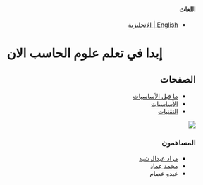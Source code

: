 <div dir='rtl'>

#### اللغات

- [English | الانجليزية](../../README.md)

<h1 align='center'>إبدا في تعلم علوم الحاسب الان
</h1>

## الصفحات

- [ما قبل الأساسيات](./pre-fundamentals.md)
- [الأساسيات](./fundamentals.md)
- [التقنيات](./technologies.md)

<a href="https://hits.seeyoufarm.com"><img src="https://hits.seeyoufarm.com/api/count/incr/badge.svg?url=https%3A%2F%2Fzelakolase.github.io%2FCSFundamentals.github.io%2F&count_bg=%2379C83D&title_bg=%23555555&icon=&icon_color=%23E7E7E7&title=Page+Views&edge_flat=true"/></a>

### المساهمون

- [مراد عبدالرشيد](https://github.com/Zelakolase "Zelakolase")
- [محمد عماد](https://github.com/Hulxv "Hulxv")
- عبدو عصام
</div>
